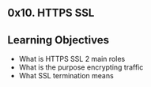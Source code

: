 ## 0x10. HTTPS SSL

## Learning Objectives
* What is HTTPS SSL 2 main roles
* What is the purpose encrypting traffic
* What SSL termination means
